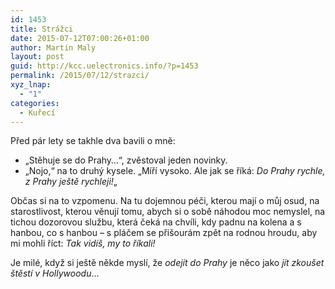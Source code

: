 ```yaml
---
id: 1453
title: Strážci
date: 2015-07-12T07:00:26+01:00
author: Martin Maly
layout: post
guid: http://kcc.uelectronics.info/?p=1453
permalink: /2015/07/12/strazci/
xyz_lnap:
  - "1"
categories:
  - Kuřecí
---
```

Před pár lety se takhle dva bavili o mně:

  * &#8222;Stěhuje se do Prahy&#8230;&#8220;, zvěstoval jeden novinky.
  * &#8222;Nojo,&#8220; na to druhý kysele. &#8222;Míří vysoko. Ale jak se říká: _Do Prahy rychle, z Prahy ještě rychleji!_&#8222;

Občas si na to vzpomenu. Na tu dojemnou péči, kterou mají o můj osud, na starostlivost, kterou věnují tomu, abych si o sobě náhodou moc nemyslel, na tichou dozorovou službu, která čeká na chvíli, kdy padnu na kolena a s hanbou, co s hanbou &#8211; s pláčem se přišourám zpět na rodnou hroudu, aby mi mohli říct: _Tak vidíš, my to říkali!_

Je milé, když si ještě někde myslí, že _odejít do Prahy_ je něco jako _jít zkoušet štěstí v Hollywoodu_&#8230;